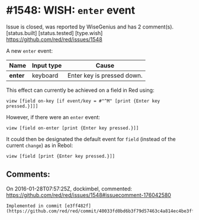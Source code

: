 
#1548: WISH: `enter` event
================================================================================
Issue is closed, was reported by WiseGenius and has 2 comment(s).
[status.built] [status.tested] [type.wish]
<https://github.com/red/red/issues/1548>

A new `enter` event:

| Name | Input type | Cause |
| --- | --- | --- |
| **enter** | keyboard | Enter key is pressed down. |

This effect can currently be achieved on a field in Red using:

```
view [field on-key [if event/key = #"^M" [print {Enter key pressed.}]]]
```

However, if there were an `enter` event:

```
view [field on-enter [print {Enter key pressed.}]]
```

It could then be designated the default event for `field` (instead of the current `change`) as in Rebol:

```
view [field [print {Enter key pressed.}]]
```



Comments:
--------------------------------------------------------------------------------

On 2016-01-28T07:57:25Z, dockimbel, commented:
<https://github.com/red/red/issues/1548#issuecomment-176042580>

    Implemented in commit [e3ff482f](https://github.com/red/red/commit/40033fd0bd6b3f79d57463c4a814ec4be3ff482f).

